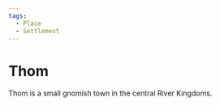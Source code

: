 ```yaml
---
tags:
  - Place
  - Settlement
---
```

# Thom
Thom is a small gnomish town in the central River Kingdoms.